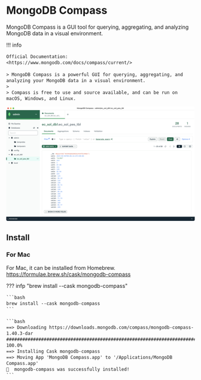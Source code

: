 # MongoDB Compass

MongoDB Compass is a GUI tool for querying, aggregating, and analyzing MongoDB data in a visual environment.

!!! info

    Official Documentation: <https://www.mongodb.com/docs/compass/current/>

    > MongoDB Compass is a powerful GUI for querying, aggregating, and analyzing your MongoDB data in a visual environment.
    >
    > Compass is free to use and source available, and can be run on macOS, Windows, and Linux.

![MogoDB_Compass](./images/MogoDB_Compass.png)

## Install

### For Mac

For Mac, it can be installed from Homebrew.  
<https://formulae.brew.sh/cask/mongodb-compass>

??? infp "brew install --cask mongodb-compass"

    ```bash
    brew install --cask mongodb-compass
    ```

    ```bash
    ==> Downloading https://downloads.mongodb.com/compass/mongodb-compass-1.40.3-dar
    ######################################################################### 100.0%
    ==> Installing Cask mongodb-compass
    ==> Moving App 'MongoDB Compass.app' to '/Applications/MongoDB Compass.app'
    🍺  mongodb-compass was successfully installed!
    ```
